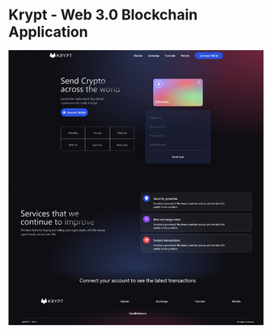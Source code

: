 # Krypt - Web 3.0 Blockchain Application
![Krypt](https://github.com/kunalbhatia2601/Krypt/blob/main/krypt-it.netlify.app.jpeg)

